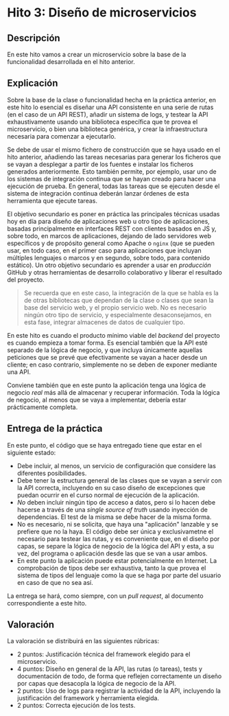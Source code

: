 # Hito 3: Diseño de microservicios

## Descripción

En este hito vamos a crear un microservicio sobre la base de la funcionalidad desarrollada en el hito anterior.


## Explicación

Sobre la base de la clase o funcionalidad hecha en la práctica anterior, en este hito lo esencial es diseñar una API consistente en una serie de rutas (en el caso de un API REST), añadir un sistema de logs, y testear la API exhaustivamente usando una biblioteca específica que te provea el microservicio, o bien una biblioteca genérica, y crear la infraestructura necesaria para comenzar a ejecutarlo.

Se debe de usar el mismo fichero de construcción que se haya usado en el hito anterior, añadiendo las tareas necesarias para generar los ficheros que se vayan a desplegar a partir de los fuentes e instalar los ficheros generados anteriormente. Esto también permite, por ejemplo, usar uno de los sistemas de integración continua que se hayan creado para hacer una ejecución de prueba. En general, todas las tareas que se ejecuten desde el sistema de integración continua deberán lanzar órdenes de esta herramienta que ejecute tareas.

El objetivo secundario es poner en práctica las principales técnicas usadas hoy en día para diseño de aplicaciones web u otro tipo de aplicaciones, basadas principalmente en interfaces REST con clientes
basados en JS y, sobre todo, en marcos de aplicaciones, dejando de lado servidores web específicos y de propósito general como Apache o `nginx` (que se pueden usar, en todo caso, en el primer caso para aplicaciones que incluyan múltiples lenguajes o marcos y en segundo, sobre todo, para contenido estático).  Un otro objetivo secundario es aprender a usar en *producción* GitHub y otras herramientas de desarrollo colaborativo y liberar el resultado del proyecto.

> Se recuerda que en este caso, la integración de la que se habla es
> la de otras bibliotecas que dependan de la clase o clases que sean
> la base del servicio web, y el propio servicio web. No es necesario
> ningún otro tipo de servicio, y especialmente desaconsejamos, en
> esta fase, integrar almacenes de datos de cualquier tipo.

En este hito es cuando el producto mínimo viable del *backend* del proyecto es cuando empieza a tomar forma. Es esencial también que la API esté separado de la lógica de negocio, y que incluya únicamente aquellas peticiones que se prevé que efectivamente se vayan a hacer desde un cliente; en caso contrario, simplemente no se deben de exponer mediante una API.

Conviene también que en este punto la aplicación tenga una lógica de negocio *real* más allá de almacenar y recuperar información. Toda la lógica de negocio, al menos que se vaya a implementar, debería estar prácticamente completa.

## Entrega de la práctica

En este punto, el código que se haya entregado tiene que estar en el
siguiente estado:

- Debe incluir, al menos, un servicio de configuración que considere las diferentes posibilidades.
- Debe tener la estructura general de las clases que se vayan a servir  con la API correcta, incluyendo en su caso diseño de excepciones que puedan ocurrir en el curso normal de ejecución de la aplicación.
- *No* deben incluir ningún tipo de acceso a datos, pero si lo hacen debe hacerse a través de una *single source of truth* usando inyección de dependencias. El test de la misma se debe hacer de la
  misma forma.
- No es necesario, ni se solicita, que haya una "aplicación" lanzable y se prefiere que no la haya. El código debe ser única y exclusivametne el necesario para testear las rutas, y es conveniente que, en el diseño por capas, se separe la lógica de negocio de la lógica del API y esta, a su vez, del programa o
  aplicación desde las que se van a usar ambos.
- En este punto la aplicación puede estar potencialmente en Internet. La comprobación de tipos debe ser exhaustiva, tanto la que provea el sistema de tipos del lenguaje como la que se haga por
  parte del usuario en caso de que no sea así.

La entrega se hará, como siempre, con un *pull request*, al documento correspondiente a este hito.


## Valoración

La valoración se distribuirá en las siguientes rúbricas:

- 2 puntos: Justificación técnica del framework elegido para el microservicio.
- 4 puntos: Diseño en general de la API, las rutas (o tareas), tests y documentación de todo, de forma que reflejen correctamente un diseño por capas  que desacopla la lógica de negocio de la API.
- 2 puntos: Uso de logs para registrar la actividad de la API, incluyendo la justificación del framework y herramienta elegida.
- 2 puntos: Correcta ejecución de los tests.
